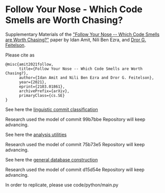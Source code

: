 # Follow Your Nose - Which Code Smells are Worth Chasing?
Supplementary Materials of the ["Follow Your Nose -- Which Code Smells are Worth Chasing?"](https://arxiv.org/pdf/2103.01861.pdf) paper by Idan Amit, Nili Ben Ezra, and [Dror G. Feitelson](https://www.cs.huji.ac.il/~feit/).

Please cite as
``` 
@misc{amit2021follow,
      title={Follow Your Nose -- Which Code Smells are Worth Chasing?}, 
      author={Idan Amit and Nili Ben Ezra and Dror G. Feitelson},
      year={2021},
      eprint={2103.01861},
      archivePrefix={arXiv},
      primaryClass={cs.SE}
}
```

See here the [linguistic commit classification](https://github.com/evidencebp/commit-classification)

Research used the model of commit 99b7bbe
Repository will keep advancing.

See here the [analysis utilities](https://github.com/evidencebp/analysis_utils) 

Research used the model of commit 75b73e5
Repository will keep advancing.


See here the [general database construction](https://github.com/evidencebp/general) 

Research used the model of commit d15d54e
Repository will keep advancing.

In order to replicate, please use code/python/main.py
